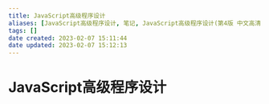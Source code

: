 ```yaml
---
title: JavaScript高级程序设计
aliases: [JavaScript高级程序设计, 笔记, JavaScript高级程序设计(第4版 中文高清)]
tags: []
date created: 2023-02-07 15:11:44
date updated: 2023-02-07 15:12:13
---
```


# JavaScript高级程序设计
